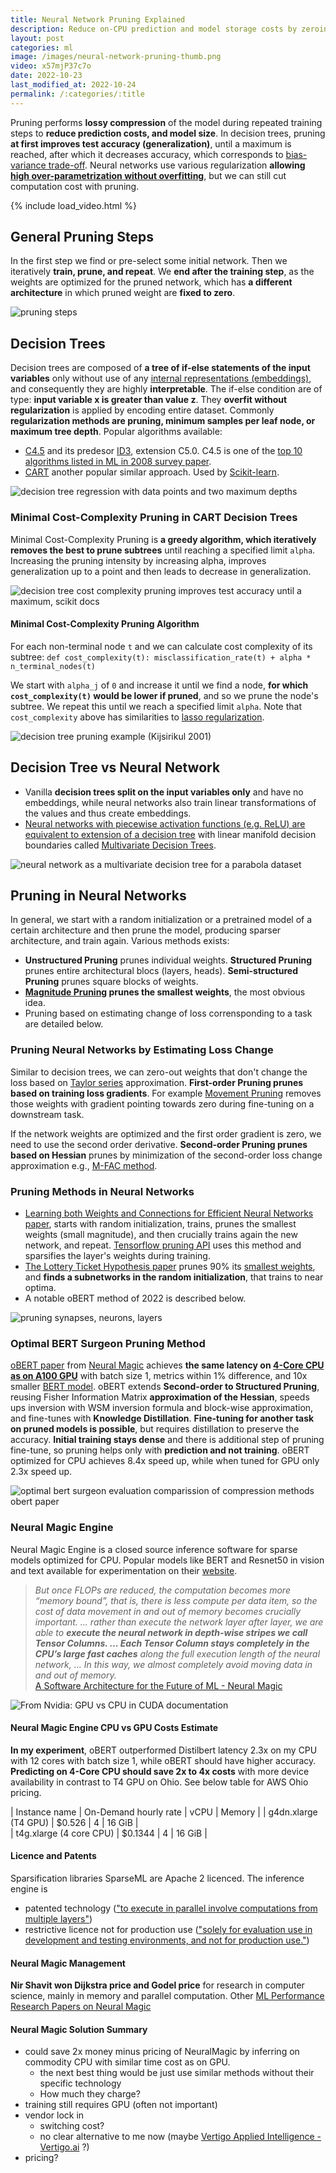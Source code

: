 ```yaml
---
title: Neural Network Pruning Explained
description: Reduce on-CPU prediction and model storage costs by zeroing-out weights while minimally increasing the loss.
layout: post
categories: ml
image: /images/neural-network-pruning-thumb.png
video: x57mjP37c7o
date: 2022-10-23
last_modified_at: 2022-10-24
permalink: /:categories/:title
---
```


Pruning performs **lossy compression** of the model during repeated training steps to **reduce prediction costs, and model size**.
In decision trees, pruning **at first improves test accuracy (generalization)**, until a maximum is reached, after which it decreases accuracy, which corresponds to [bias-variance trade-off](/ml/double-descent-contrary-to-bias-variance-trade-off).
Neural networks use various regularization **allowing [high over-parametrization without overfitting](/ml/double-descent-contrary-to-bias-variance-trade-off)**, but we can still cut computation cost with pruning.

{% include load_video.html %}


## General Pruning Steps
In the first step we find or pre-select some initial network.
Then we iteratively **train, prune, and repeat**.
We **end after the training step**, as the weights are optimized for the pruned network, which has **a different architecture** in which pruned weight are **fixed to zero**.

![pruning steps](/images/pruning_steps__han_2015.png)

## Decision Trees
Decision trees are composed of **a tree of if-else statements of the input variables** only without use of any [internal representations (embeddings)](/ml/Embeddings-in-Machine-Learning-Explained), and consequently they are highly **interpretable**.
The if-else condition are of type: **input variable x is greater than value z**.
They **overfit without regularization** is applied by encoding entire dataset.
Commonly **regularization methods are pruning, minimum samples per leaf node, or maximum tree depth**.
Popular algorithms available:
- [C4.5](https://www.amazon.com/C4-5-Programs-Machine-Learning-Kaufmann/dp/1558602380) and its predesor [ID3](https://link.springer.com/content/pdf/10.1007/BF00116251.pdf), extension C5.0. C4.5 is one of the [top 10 algorithms listed in ML in 2008 survey paper](http://www.cs.umd.edu/~samir/498/10Algorithms-08.pdf).
- [CART](https://www.amazon.com/Classification-Regression-Wadsworth-Statistics-Probability/dp/0412048418/) another popular similar approach. Used by [Scikit-learn](https://scikit-learn.org/stable/modules/tree.html#classification).

[//]: # (![decision tree Iris dataset, Scikit documentation]&#40;/images/decision_tree_iris_dataset__scikit_docs.png&#41;)
![decision tree regression with data points and two maximum depths](/images/decision_tree_regression_with_data_points_and_two_maximum_depths.png)


### Minimal Cost-Complexity Pruning in CART Decision Trees
Minimal Cost-Complexity Pruning is **a greedy algorithm, which iteratively removes the best to prune subtrees** until reaching a specified limit `alpha`.
Increasing the pruning intensity by increasing alpha, improves generalization up to a point and then leads to decrease in generalization.

![decision tree cost complexity pruning improves test accuracy until a maximum, scikit docs](/images/decision_tree_cost_complexity_pruning__improves_test_accuracy_until_a_maximum__scikit_docs.png) 

#### Minimal Cost-Complexity Pruning Algorithm
For each non-terminal node `t` and we can calculate cost complexity of its subtree:
`def cost_complexity(t): misclassification_rate(t) + alpha * n_terminal_nodes(t)`

We start with `alpha_j` of `0` and increase it until we find a node, **for which `cost_complexity(t)` would be lower if pruned**, and so we prune the node's subtree.
We repeat this until we reach a specified limit `alpha`.
Note that `cost_complexity` above has similarities to [lasso regularization](https://en.wikipedia.org/wiki/Lasso_(statistics)).

![decision tree pruning example (Kijsirikul 2001)](/images/decision_tree_pruning__kijsirikul_2001.png)


## Decision Tree vs Neural Network
- Vanilla **decision trees split on the input variables only** and have no embeddings, while neural networks also train linear transformations of the values and thus create embeddings.
- [Neural networks with piecewise activation functions (e.g. ReLU) are equivalent to extension of a decision tree](https://arxiv.org/pdf/2210.05189.pdf) with linear manifold decision boundaries called [Multivariate Decision Trees](https://link.springer.com/content/pdf/10.1023/A:1022607123649.pdf).

![neural network as a multivariate decision tree for a parabola dataset](/images/neural_networks_are_decision_trees__aytekin_2022.png)


## Pruning in Neural Networks
In general, we start with a random initialization or a pretrained model of a certain architecture and then prune the model, producing sparser architecture, and train again. Various methods exists:
- **Unstructured Pruning** prunes individual weights. **Structured Pruning** prunes entire architectural blocs (layers, heads). **Semi-structured Pruning** prunes square blocks of weights.
- **[Magnitude Pruning](https://arxiv.org/pdf/1506.02626.pdf) prunes the smallest weights**, the most obvious idea.
- Pruning based on estimating change of loss corrensponding to a task are detailed below.

### Pruning Neural Networks by Estimating Loss Change
Similar to decision trees, we can zero-out weights that don't change the loss based on [Taylor series](https://en.wikipedia.org/wiki/Taylor_series) approximation.
**First-order Pruning prunes based on training loss gradients**.
For example [Movement Pruning](https://arxiv.org/pdf/2005.07683.pdf) removes those weights with gradient pointing towards zero during fine-tuning on a downstream task.

If the network weights are optimized and the first order gradient is zero, we need to use the second order derivative.
**Second-order Pruning prunes based on Hessian** prunes by minimization of the second-order loss change approximation e.g., [M-FAC method](https://arxiv.org/pdf/2107.03356.pdf). 

### Pruning Methods in Neural Networks
- [Learning both Weights and Connections for Efficient Neural Networks paper](https://arxiv.org/pdf/1506.02626.pdf), starts with random initialization, trains, prunes the smallest weights (small magnitude), and then crucially trains again the new network, and repeat. [Tensorflow pruning API](https://blog.tensorflow.org/2019/05/tf-model-optimization-toolkit-pruning-API.html) uses this method and sparsifies the layer's weights during training.
- [The Lottery Ticket Hypothesis paper](https://arxiv.org/pdf/1803.03635.pdf) prunes 90% its [smallest weights](https://arxiv.org/pdf/1506.02626.pdf), and **finds a subnetworks in the random initialization**, that trains to near optima.
- A notable oBERT method of 2022 is described below.


![pruning synapses, neurons, layers](/images/pruning_both_synapses_and_neuron_nodes_han_2015.png)


### Optimal BERT Surgeon Pruning Method
[oBERT paper](https://arxiv.org/pdf/2203.07259.pdf) from [Neural Magic](https://neuralmagic.com/blog/obert/) achieves **the same latency on [4-Core CPU as on A100 GPU](https://neuralmagic.com/wp-content/uploads/2022/09/Conference-Slides-Graphs-18.png)** with batch size 1, metrics within 1% difference, and 10x smaller [BERT model](/ml/transformers-self-attention-mechanism-simplified).
oBERT extends **Second-order to Structured Pruning**, reusing Fisher Information Matrix **approximation of the Hessian**, speeds ups inversion with WSM inversion formula and block-wise approximation, and fine-tunes with **Knowledge Distillation**.
**Fine-tuning for another task on pruned models is possible**, but requires distillation to preserve the accuracy.
**Initial training stays dense** and there is additional step of pruning fine-tune, so pruning helps only with **prediction and not training**.
oBERT optimized for CPU achieves 8.4x speed up, while when tuned for GPU only 2.3x speed up.

![optimal bert surgeon evaluation  comparission of compression methods  obert paper](/images/optimal-bert-surgeon-evaluation--comparission-of-compression-methods--obert-paper.png)


### Neural Magic Engine
Neural Magic Engine is a closed source inference software for sparse models optimized for CPU.
Popular models like BERT and Resnet50 in vision and text available for experimentation on their [website](https://sparsezoo.neuralmagic.com/).

<blockquote class="blockquote text-right">
  <i class="mb-0">
    But once FLOPs are reduced, the computation becomes more “memory bound”, that is, there is less compute per data item, so the cost of data movement in and out of memory becomes crucially important. ...
    rather than execute the network layer after layer, we are able to <b>execute the neural network in depth-wise stripes we call Tensor Columns. ... Each Tensor Column stays completely in the CPU’s large fast caches</b> along the full execution length of the neural network, ... In this way, we almost completely avoid moving data in and out of memory.
  </i>
  <footer class="blockquote-footer">
	  <a href="https://neuralmagic.com/technology/">A Software Architecture for the Future of ML - Neural Magic</a>
  </footer>
</blockquote>

![From Nvidia: GPU vs CPU in CUDA documentation](/images/sru-cpu-vs-gpu.png)



#### Neural Magic Engine CPU vs GPU Costs Estimate
**In my experiment**, oBERT outperformed Distilbert latency 2.3x on my CPU with 12 cores with batch size 1, while oBERT should have higher accuracy.
**Predicting on 4-Core CPU should save 2x to 4x costs** with more device availability in contrast to T4 GPU on Ohio.
See below table for AWS Ohio pricing.

| Instance name | On-Demand hourly rate | vCPU  |  Memory  | 
| g4dn.xlarge (T4 GPU)  |   $0.526  |   4  |   16 GiB  |   
| t4g.xlarge  (4 core CPU) |   $0.1344  |   4  |   16 GiB  |  


#### Licence and Patents
Sparsification libraries SparseML are Apache 2 licenced.
The inference engine is
- patented technology (["to execute in parallel involve computations from multiple layers"](https://patents.justia.com/assignee/neuralmagic-inc))
- restrictive licence not for production use (["solely for evaluation  use in development and testing environments, and not for production use."](https://github.com/neuralmagic/deepsparse/blob/main/LICENSE-NEURALMAGIC))


#### Neural Magic Management
**Nir Shavit won Dijkstra price and Godel price** for research in computer science, mainly in memory and parallel computation.
Other [ML Performance Research Papers on Neural Magic](https://neuralmagic.com/resources/technical-papers/)


#### Neural Magic Solution Summary
- could save 2x money minus pricing of NeuralMagic by inferring on commodity CPU with similar time cost as on GPU.
  - the next best thing would be just use similar methods without their specific technology
  - How much they charge?
- training still requires GPU (often not important)
- vendor lock in
  - switching cost?
  - no clear alternative to me now (maybe [Vertigo Applied Intelligence - Vertigo.ai](https://vertigo.ai/) ?)
- pricing?
